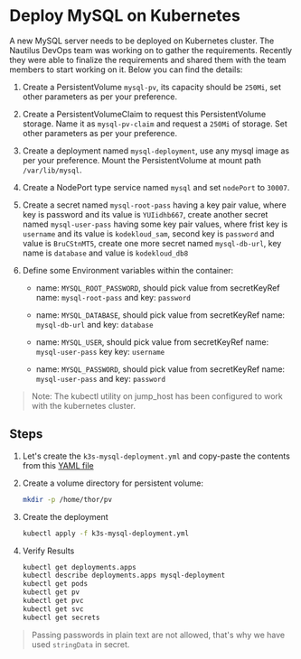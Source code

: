 # Deploy MySQL on Kubernetes

A new MySQL server needs to be deployed on Kubernetes cluster. The Nautilus DevOps team was working on to gather the requirements. Recently they were able to finalize the requirements and shared them with the team members to start working on it. Below you can find the details:

1. Create a PersistentVolume `mysql-pv`, its capacity should be `250Mi`, set other parameters as per your preference.

2. Create a PersistentVolumeClaim to request this PersistentVolume storage. Name it as `mysql-pv-claim` and request a `250Mi` of storage. Set other parameters as per your preference.

3. Create a deployment named `mysql-deployment`, use any mysql image as per your preference. Mount the PersistentVolume at mount path `/var/lib/mysql`.

4. Create a NodePort type service named `mysql` and set `nodePort` to `30007`.

5. Create a secret named `mysql-root-pass` having a key pair value, where key is password and its value is `YUIidhb667`, create another secret named `mysql-user-pass` having some key pair values, where frist key is `username` and its value is `kodekloud_sam`, second key is `password` and value is `BruCStnMT5`, create one more secret named `mysql-db-url`, key name is `database` and value is `kodekloud_db8`

6. Define some Environment variables within the container:

   - name: `MYSQL_ROOT_PASSWORD`, should pick value from secretKeyRef name: `mysql-root-pass` and key: `password`

   - name: `MYSQL_DATABASE`, should pick value from secretKeyRef name: `mysql-db-url` and key: `database`

   - name: `MYSQL_USER`, should pick value from secretKeyRef name: `mysql-user-pass` key key: `username`

   - name: `MYSQL_PASSWORD`, should pick value from secretKeyRef name: `mysql-user-pass` and key: `password`

> Note: The kubectl utility on jump_host has been configured to work with the kubernetes cluster.

## Steps

1. Let's create the `k3s-mysql-deployment.yml` and copy-paste the contents from this [YAML file](../files/k3s-mysql-deployment-066.yml)

2. Create a volume directory for persistent volume:

    ```sh
    mkdir -p /home/thor/pv
    ```

3. Create the deployment

    ```sh
    kubectl apply -f k3s-mysql-deployment.yml
    ```

4. Verify Results

    ```sh
    kubectl get deployments.apps
    kubectl describe deployments.apps mysql-deployment
    kubectl get pods
    kubectl get pv
    kubectl get pvc
    kubectl get svc
    kubectl get secrets
    ```

> Passing passwords in plain text are not allowed, that's why we have used `stringData` in secret.
